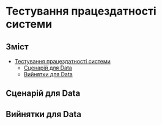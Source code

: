 # Тестування працездатності системи

## Зміст

- [Тестування працездатності системи](#тестування-працездатності-системи)
  - [Сценарій для Data](#сценарій-для-data)
  - [Вийнятки для Data](#вийнятки-для-data)

## Сценарій для Data

## Вийнятки для Data
